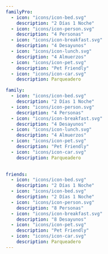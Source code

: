 ```yaml
---
familyPro:
  - icon: "icons/icon-bed.svg"
    description: "2 Días 1 Noche"
  - icon: "icons/icon-person.svg"
    description: "4 Personas"
  - icon: "icons/icon-breakfast.svg"
    description: "4 Desayunos"
  - icon: "icons/icon-lunch.svg"
    description: "4 Almuerzos"
  - icon: "icons/icon-pet.svg"
    description: "Pet Friendly"
  - icon: "icons/icon-car.svg"
    description: Parqueadero

family:
  - icon: "icons/icon-bed.svg"
    description: "2 Días 1 Noche"
  - icon: "icons/icon-person.svg"
    description: "4 Personas"
  - icon: "icons/icon-breakfast.svg"
    description: "4 Desayunos"
  - icon: "icons/icon-lunch.svg"
    description: "4 Almuerzos"
  - icon: "icons/icon-pet.svg"
    description: "Pet Friendly"
  - icon: "icons/icon-car.svg"
    description: Parqueadero
  

friends:
  - icon: "icons/icon-bed.svg"
    description: "2 Días 1 Noche"
  - icon: "icons/icon-bed.svg"
    description: "2 Días 1 Noche"
  - icon: "icons/icon-person.svg"
    description: "8 Personas"
  - icon: "icons/icon-breakfast.svg"
    description: "8 Desayunos"
  - icon: "icons/icon-pet.svg"
    description: "Pet Friendly"
  - icon: "icons/icon-car.svg"
    description: Parqueadero
---
```

